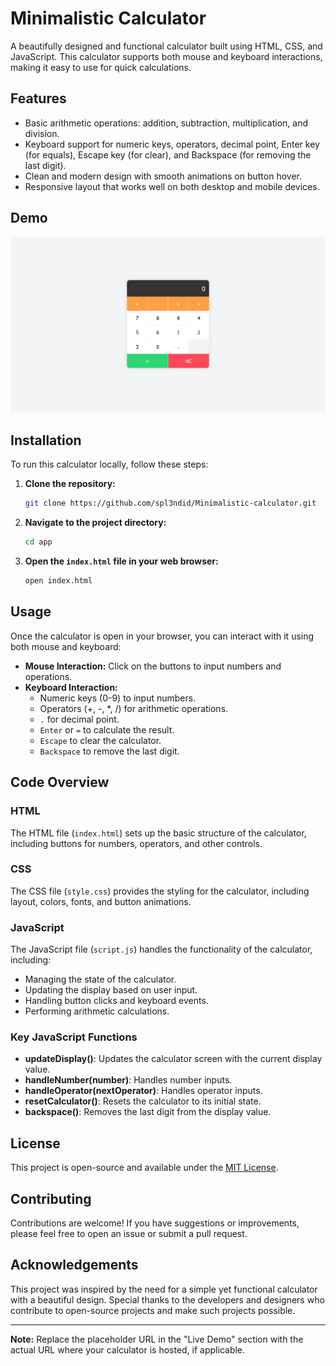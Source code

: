 # Minimalistic Calculator

A beautifully designed and functional calculator built using HTML, CSS, and JavaScript. This calculator supports both mouse and keyboard interactions, making it easy to use for quick calculations.

## Features

- Basic arithmetic operations: addition, subtraction, multiplication, and division.
- Keyboard support for numeric keys, operators, decimal point, Enter key (for equals), Escape key (for clear), and Backspace (for removing the last digit).
- Clean and modern design with smooth animations on button hover.
- Responsive layout that works well on both desktop and mobile devices.

## Demo

![Calculator Screenshot](https://github.com/spl3ndid/Calculator/blob/main/screenshot.png)

## Installation

To run this calculator locally, follow these steps:

1. **Clone the repository:**
    ```bash
    git clone https://github.com/spl3ndid/Minimalistic-calculator.git
    ```

2. **Navigate to the project directory:**
    ```bash
    cd app
    ```

3. **Open the `index.html` file in your web browser:**
    ```bash
    open index.html
    ```

## Usage

Once the calculator is open in your browser, you can interact with it using both mouse and keyboard:

- **Mouse Interaction:** Click on the buttons to input numbers and operations.
- **Keyboard Interaction:**
  - Numeric keys (0-9) to input numbers.
  - Operators (+, -, *, /) for arithmetic operations.
  - `.` for decimal point.
  - `Enter` or `=` to calculate the result.
  - `Escape` to clear the calculator.
  - `Backspace` to remove the last digit.

## Code Overview

### HTML

The HTML file (`index.html`) sets up the basic structure of the calculator, including buttons for numbers, operators, and other controls.

### CSS

The CSS file (`style.css`) provides the styling for the calculator, including layout, colors, fonts, and button animations.

### JavaScript

The JavaScript file (`script.js`) handles the functionality of the calculator, including:
- Managing the state of the calculator.
- Updating the display based on user input.
- Handling button clicks and keyboard events.
- Performing arithmetic calculations.

### Key JavaScript Functions

- **updateDisplay()**: Updates the calculator screen with the current display value.
- **handleNumber(number)**: Handles number inputs.
- **handleOperator(nextOperator)**: Handles operator inputs.
- **resetCalculator()**: Resets the calculator to its initial state.
- **backspace()**: Removes the last digit from the display value.

## License

This project is open-source and available under the [MIT License](LICENSE).

## Contributing

Contributions are welcome! If you have suggestions or improvements, please feel free to open an issue or submit a pull request.

## Acknowledgements

This project was inspired by the need for a simple yet functional calculator with a beautiful design. Special thanks to the developers and designers who contribute to open-source projects and make such projects possible.

---

**Note:** Replace the placeholder URL in the "Live Demo" section with the actual URL where your calculator is hosted, if applicable.
